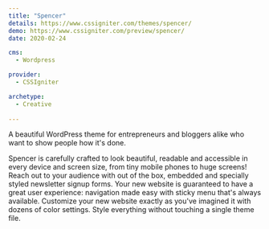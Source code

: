 ```yaml
---
title: "Spencer"
details: https://www.cssigniter.com/themes/spencer/
demo: https://www.cssigniter.com/preview/spencer/
date: 2020-02-24

cms: 
  - Wordpress

provider: 
  - CSSIgniter

archetype:
  - Creative
  
---
```


A beautiful WordPress theme for entrepreneurs and bloggers alike who want to show people how it's done.

Spencer is carefully crafted to look beautiful, readable and accessible in every device and screen size, from tiny mobile phones to huge screens! Reach out to your audience with out of the box, embedded and specially styled newsletter signup forms. Your new website is guaranteed to have a great user experience: navigation made easy with sticky menu that's always available. Customize your new website exactly as you've imagined it with dozens of color settings. Style everything without touching a single theme file.

